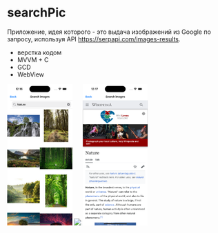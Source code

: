 # searchPic
Приложение, идея которого - это выдача изображений из Google по запросу, используя API https://serpapi.com/images-results.
- верстка кодом
- MVVM + C
- GCD
- WebView

<img src="https://github.com/yukhanov/searchpic/blob/main/Screenshots/1.png" width="30%" /> <img src="https://github.com/yukhanov/searchpic/blob/main/Screenshots/2.png" width="30%" /> <img src="https://github.com/yukhanov/searchpic/blob/main/Screenshots/3.png" width="30%" />
